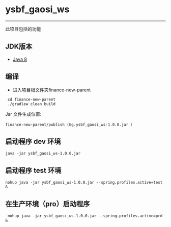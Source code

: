 # ysbf_gaosi_ws

---
此项目包括的功能


JDK版本
---------
* [Java 8](https://www.oracle.com/technetwork/java/javase/downloads/jdk8-downloads-2133151.html)

编译
-------
* 进入项目根文件夹finance-new-parent

```
 cd finance-new-parent
 ./gradlew clean build
 ```
Jar 文件生成位置:
 ```
finance-new-parent/publish (Eg.ysbf_gaosi_ws-1.0.0.jar ）
 ```
启动程序 dev 环境
---------
 ```
 java -jar ysbf_gaosi_ws-1.0.0.jar
```
启动程序 test 环境
---------
 ```
 nohup java -jar ysbf_gaosi_ws-1.0.0.jar --spring.profiles.active=test &
```
在生产环境（pro）启动程序
---------
```
 nohup java -jar ysbf_gaosi_ws-1.0.0.jar --spring.profiles.active=prd &

```
